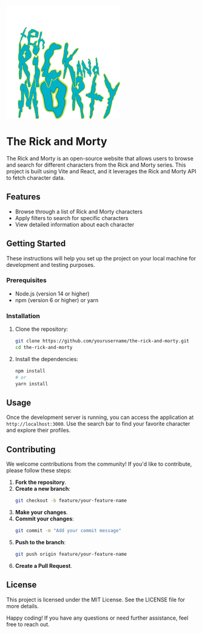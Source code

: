 <img src="./src/assets/rnm.svg" width="300" height="300" alt="Logo">

# The Rick and Morty

The Rick and Morty is an open-source website that allows users to browse and search for different characters from the Rick and Morty series. This project is built using Vite and React, and it leverages the Rick and Morty API to fetch character data.

## Features

- Browse through a list of Rick and Morty characters
- Apply filters to search for specific characters
- View detailed information about each character

## Getting Started

These instructions will help you set up the project on your local machine for development and testing purposes.

### Prerequisites

- Node.js (version 14 or higher)
- npm (version 6 or higher) or yarn

### Installation

1. Clone the repository:
	```sh
	git clone https://github.com/yourusername/the-rick-and-morty.git
	cd the-rick-and-morty
	```

2. Install the dependencies:
	```sh
	npm install
	# or
	yarn install
	```

## Usage

Once the development server is running, you can access the application at `http://localhost:3000`. Use the search bar to find your favorite character and explore their profiles.

## Contributing

We welcome contributions from the community! If you'd like to contribute, please follow these steps:

1. **Fork the repository**.
2. **Create a new branch**:
    ```bash
    git checkout -b feature/your-feature-name
    ```
3. **Make your changes**.
4. **Commit your changes**:
    ```bash
    git commit -m "Add your commit message"
    ```
5. **Push to the branch**:
    ```bash
    git push origin feature/your-feature-name
    ```
6. **Create a Pull Request**.

## License

This project is licensed under the MIT License. See the LICENSE file for more details.


Happy coding! If you have any questions or need further assistance, feel free to reach out.